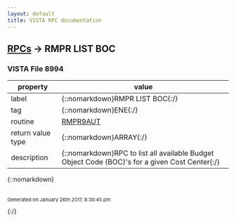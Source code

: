 ```yaml
---
layout: default
title: VISTA RPC documentation
---
```




## [RPCs](TableOfContent.md) &#8594; RMPR LIST BOC 



### VISTA File 8994 


 property | value 
--- | --- 
 label | {::nomarkdown}RMPR LIST BOC{:/}
 tag | {::nomarkdown}ENE{:/}
 routine | [RMPR9AUT](http://code.osehra.org/dox/Routine_RMPR9AUT_source.html)
 return value type | {::nomarkdown}ARRAY{:/}
 description | {::nomarkdown}RPC to list all available Budget Object Code (BOC)'s for a given Cost Center{:/}

{::nomarkdown} <br/><br/><p style="font-size: 11px">Generated on January 26th 2017, 8:30:45 pm</p>{:/}